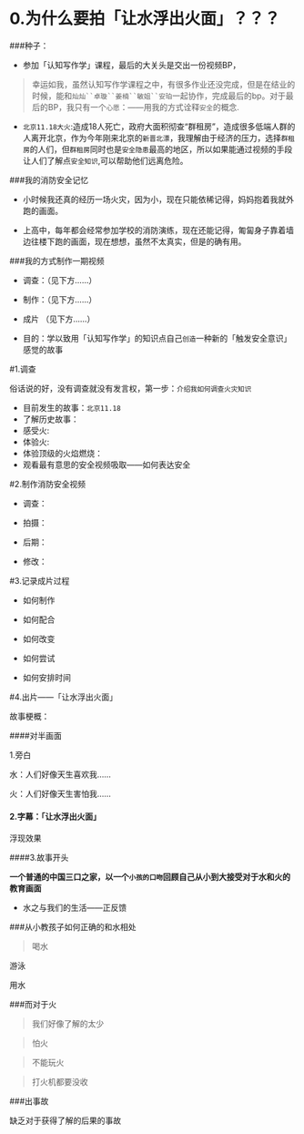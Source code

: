 # 0.为什么要拍「让水浮出火面」？？？

###种子：

- 参加「认知写作学」课程，最后的大关头是交出一份视频BP，

 > 幸运如我，虽然认知写作学课程之中，有很多作业还没完成，但是在结业的时候，能和`灿灿``卓璇``姜楠``敏姐``安珀`一起协作，完成最后的bp。对于最后的BP，我只有一个`心愿`：——用我的方式诠释`安全`的概念.

- `北京11.18大火`:造成18人死亡，政府大面积彻查“群租房”，造成很多低端人群的人离开北京，作为今年刚来北京的`新晋北漂`，我理解由于经济的压力，选择`群租房`的人们，但`群租房`同时也是`安全隐患`最高的地区，所以如果能通过视频的手段让人们了解点`安全知识`,可以帮助他们远离危险。

###我的消防安全记忆

- 小时候我还真的经历一场火灾，因为小，现在只能依稀记得，妈妈抱着我就外跑的画面。

- 上高中，每年都会经常参加学校的消防演练，现在还能记得，匍匐身子靠着墙边往楼下跑的画面，现在想想，虽然不太真实，但是的确有用。

###我的方式制作一期视频

- 调查：（见下方……）

- 制作：（见下方……）

- 成片 （见下方……）

- 目的：学以致用「认知写作学」的知识点自己`创造`一种新的「触发安全意识」感觉的故事

#1.调查

俗话说的好，没有调查就没有发言权，第一步：`介绍我如何调查火灾知识`


 - 目前发生的故事：`北京11.18`
 - 了解历史故事：
 - 感受火:
 - 体验火:
 - 体验顶级的火焰燃烧：
 - 观看最有意思的安全视频吸取——如何表达安全

#2.制作消防安全视频
 
 - 调查：
 
 - 拍摄：
 
 - 后期：
 
 - 修改：
 
 
#3.记录成片过程

- 如何制作

- 如何配合

- 如何改变

- 如何尝试

- 如何安排时间
 
#4.出片——「让水浮出火面」

故事梗概：

####对半画面 

1.旁白

水：人们好像天生喜欢我……

火：人们好像天生害怕我……

#### 2.字幕：「让水浮出火面」

浮现效果

####3.故事开头

**一个普通的中国三口之家，以一个`小孩的口吻`回顾自己从小到大接受对于水和火的教育画面**

- 水之与我们的生活——正反馈

###从小教孩子如何正确的和水相处

 > 喝水
 >
  游泳
 >
 用水

###而对于火

> 我们好像了解的太少

> 怕火

> 不能玩火

> 打火机都要没收

###出事故

缺乏对于获得了解的后果的事故

 
